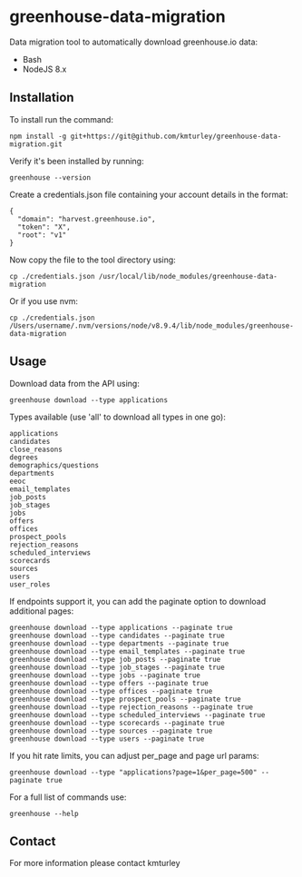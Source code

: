 # greenhouse-data-migration

Data migration tool to automatically download greenhouse.io data:

* Bash
* NodeJS 8.x


## Installation

To install run the command:

    npm install -g git+https://git@github.com/kmturley/greenhouse-data-migration.git

Verify it's been installed by running:

    greenhouse --version

Create a credentials.json file containing your account details in the format:

    {
      "domain": "harvest.greenhouse.io",
      "token": "X",
      "root": "v1"
    }

Now copy the file to the tool directory using:

    cp ./credentials.json /usr/local/lib/node_modules/greenhouse-data-migration

Or if you use nvm:

    cp ./credentials.json /Users/username/.nvm/versions/node/v8.9.4/lib/node_modules/greenhouse-data-migration


## Usage

Download data from the API using:

    greenhouse download --type applications

Types available (use 'all' to download all types in one go):

    applications
    candidates
    close_reasons
    degrees
    demographics/questions
    departments
    eeoc
    email_templates
    job_posts
    job_stages
    jobs
    offers
    offices
    prospect_pools
    rejection_reasons
    scheduled_interviews
    scorecards
    sources
    users
    user_roles

If endpoints support it, you can add the paginate option to download additional pages:

    greenhouse download --type applications --paginate true
    greenhouse download --type candidates --paginate true
    greenhouse download --type departments --paginate true
    greenhouse download --type email_templates --paginate true
    greenhouse download --type job_posts --paginate true
    greenhouse download --type job_stages --paginate true
    greenhouse download --type jobs --paginate true
    greenhouse download --type offers --paginate true
    greenhouse download --type offices --paginate true
    greenhouse download --type prospect_pools --paginate true
    greenhouse download --type rejection_reasons --paginate true
    greenhouse download --type scheduled_interviews --paginate true
    greenhouse download --type scorecards --paginate true
    greenhouse download --type sources --paginate true
    greenhouse download --type users --paginate true

If you hit rate limits, you can adjust per_page and page url params:

    greenhouse download --type "applications?page=1&per_page=500" --paginate true

For a full list of commands use:

    greenhouse --help


## Contact

For more information please contact kmturley

